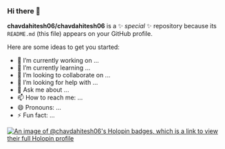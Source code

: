 ### Hi there 👋


**chavdahitesh06/chavdahitesh06** is a ✨ _special_ ✨ repository because its `README.md` (this file) appears on your GitHub profile.

Here are some ideas to get you started:

- 🔭 I’m currently working on ...
- 🌱 I’m currently learning ...
- 👯 I’m looking to collaborate on ...
- 🤔 I’m looking for help with ...
- 💬 Ask me about ...
- 📫 How to reach me: ...
- 😄 Pronouns: ...
- ⚡ Fun fact: ...


[![An image of @chavdahitesh06's Holopin badges, which is a link to view their full Holopin profile](https://holopin.me/chavdahitesh06)](https://holopin.io/@chavdahitesh06)
